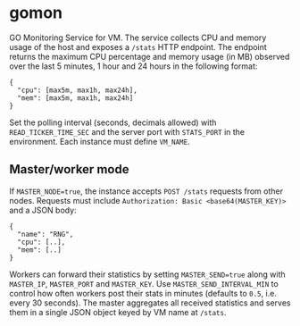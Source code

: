 # gomon

GO Monitoring Service for VM. The service collects CPU and memory usage of the
host and exposes a `/stats` HTTP endpoint. The endpoint returns the maximum CPU
percentage and memory usage (in MB) observed over the last 5 minutes, 1 hour and
24 hours in the following format:

```
{
  "cpu": [max5m, max1h, max24h],
  "mem": [max5m, max1h, max24h]
}
```

Set the polling interval (seconds, decimals allowed) with `READ_TICKER_TIME_SEC` and the server port with
`STATS_PORT` in the environment. Each instance must define `VM_NAME`.

## Master/worker mode

If `MASTER_NODE=true`, the instance accepts `POST /stats` requests from other
nodes. Requests must include `Authorization: Basic <base64(MASTER_KEY)>` and a
JSON body:

```
{
  "name": "RNG",
  "cpu": [..],
  "mem": [..]
}
```

Workers can forward their statistics by setting `MASTER_SEND=true` along with
`MASTER_IP`, `MASTER_PORT` and `MASTER_KEY`. Use `MASTER_SEND_INTERVAL_MIN` to
control how often workers post their stats in minutes (defaults to `0.5`, i.e.
every 30 seconds). The master aggregates all received statistics and serves
them in a single JSON object keyed by VM name at `/stats`.

